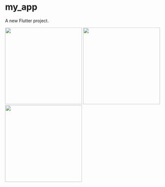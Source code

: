 # my_app

A new Flutter project.

<img src="https://github.com/i-3/my-app/assets/55412563/0d1ae1f0-028e-42b4-8ce6-40558b180b1c" width="250">
<img src="https://github.com/i-3/my-app/assets/55412563/36fa8eda-5d30-461c-b1d7-24b344a40d99" width="250">
<img src="https://github.com/i-3/my-app/assets/55412563/1f7637de-487d-4766-9069-bb969455126b" width="250">
